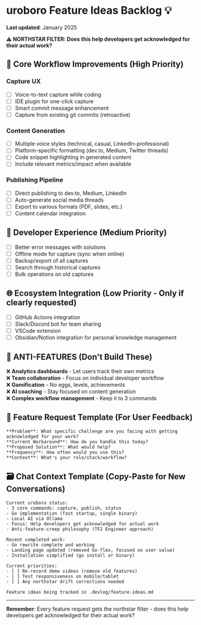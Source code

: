 # uroboro Feature Ideas Backlog 💡

**Last updated**: January 2025

**⚠️ NORTHSTAR FILTER: Does this help developers get acknowledged for their actual work?**

## 🎯 Core Workflow Improvements (High Priority)

### Capture UX
- [ ] Voice-to-text capture while coding
- [ ] IDE plugin for one-click capture
- [ ] Smart commit message enhancement
- [ ] Capture from existing git commits (retroactive)

### Content Generation  
- [ ] Multiple voice styles (technical, casual, LinkedIn-professional)
- [ ] Platform-specific formatting (dev.to, Medium, Twitter threads)
- [ ] Code snippet highlighting in generated content
- [ ] Include relevant metrics/impact when available

### Publishing Pipeline
- [ ] Direct publishing to dev.to, Medium, LinkedIn
- [ ] Auto-generate social media threads
- [ ] Export to various formats (PDF, slides, etc.)
- [ ] Content calendar integration

## 🔧 Developer Experience (Medium Priority)

- [ ] Better error messages with solutions
- [ ] Offline mode for capture (sync when online)
- [ ] Backup/export of all captures
- [ ] Search through historical captures
- [ ] Bulk operations on old captures

## 🌐 Ecosystem Integration (Low Priority - Only if clearly requested)

- [ ] GitHub Actions integration
- [ ] Slack/Discord bot for team sharing
- [ ] VSCode extension
- [ ] Obsidian/Notion integration for personal knowledge management

## 🚫 ANTI-FEATURES (Don't Build These)

❌ **Analytics dashboards** - Let users track their own metrics  
❌ **Team collaboration** - Focus on individual developer workflow  
❌ **Gamification** - No eggs, levels, achievements  
❌ **AI coaching** - Stay focused on content generation  
❌ **Complex workflow management** - Keep it to 3 commands  

## 📝 Feature Request Template (For User Feedback)

```
**Problem**: What specific challenge are you facing with getting acknowledged for your work?
**Current Workaround**: How do you handle this today?
**Proposed Solution**: What would help?
**Frequency**: How often would you use this?
**Context**: What's your role/stack/workflow?
```

## 🗃️ Chat Context Template (Copy-Paste for New Conversations)

```
Current uroboro status:
- 3 core commands: capture, publish, status
- Go implementation (fast startup, single binary)
- Local AI via Ollama
- Focus: Help developers get acknowledged for actual work
- Anti-feature-creep philosophy (TF2 Engineer approach)

Recent completed work:
- Go rewrite complete and working
- Landing page updated (removed Go-flex, focused on user value)
- Installation simplified (go install or binary)

Current priorities:
- [ ] Re-record demo videos (remove old features)
- [ ] Test responsiveness on mobile/tablet
- [ ] Any northstar drift corrections needed

Feature ideas being tracked in .devlog/feature-ideas.md
```

---

**Remember**: Every feature request gets the northstar filter - does this help developers get acknowledged for their actual work? 